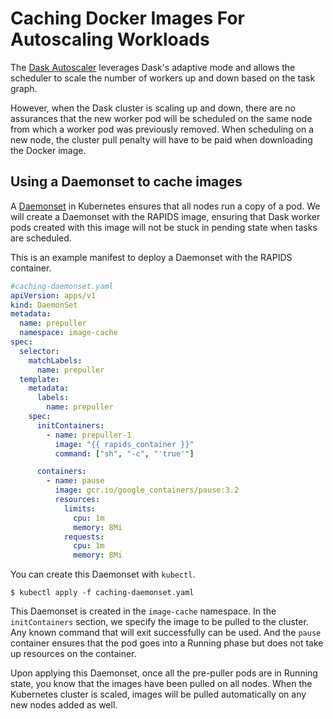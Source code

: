 # Caching Docker Images For Autoscaling Workloads

The [Dask Autoscaler](https://kubernetes.dask.org/en/latest/operator_resources.html#daskautoscaler) leverages Dask's adaptive mode and allows the scheduler to scale the number of workers up and down based on the task graph.

However, when the Dask cluster is scaling up and down, there are no assurances that the new worker pod will be scheduled on the same node from which a worker pod was previously removed. When scheduling on a new node, the cluster pull penalty will have to be paid when downloading the Docker image.

## Using a Daemonset to cache images

A [Daemonset](https://kubernetes.io/docs/concepts/workloads/controllers/daemonset/) in Kubernetes ensures that all nodes run a copy of a pod. We will create a Daemonset with the RAPIDS image, ensuring that Dask worker pods created with this image will not be stuck in pending state when tasks are scheduled.

This is an example manifest to deploy a Daemonset with the RAPIDS container.

```yaml
#caching-daemonset.yaml
apiVersion: apps/v1
kind: DaemonSet
metadata:
  name: prepuller
  namespace: image-cache
spec:
  selector:
    matchLabels:
      name: prepuller
  template:
    metadata:
      labels:
        name: prepuller
    spec:
      initContainers:
        - name: prepuller-1
          image: "{{ rapids_container }}"
          command: ["sh", "-c", "'true'"]

      containers:
        - name: pause
          image: gcr.io/google_containers/pause:3.2
          resources:
            limits:
              cpu: 1m
              memory: 8Mi
            requests:
              cpu: 1m
              memory: 8Mi
```

You can create this Daemonset with `kubectl`.

```console
$ kubectl apply -f caching-daemonset.yaml
```

This Daemonset is created in the `image-cache` namespace. In the `initContainers` section, we specify the image to be pulled to the cluster. Any known command that will exit successfully can be used. And the `pause` container ensures that the pod goes into a Running phase but does not take up resources on the container.

Upon applying this Daemonset, once all the pre-puller pods are in Running state, you know that the images have been pulled on all nodes. When the Kubernetes cluster is scaled, images will be pulled automatically on any new nodes added as well.
